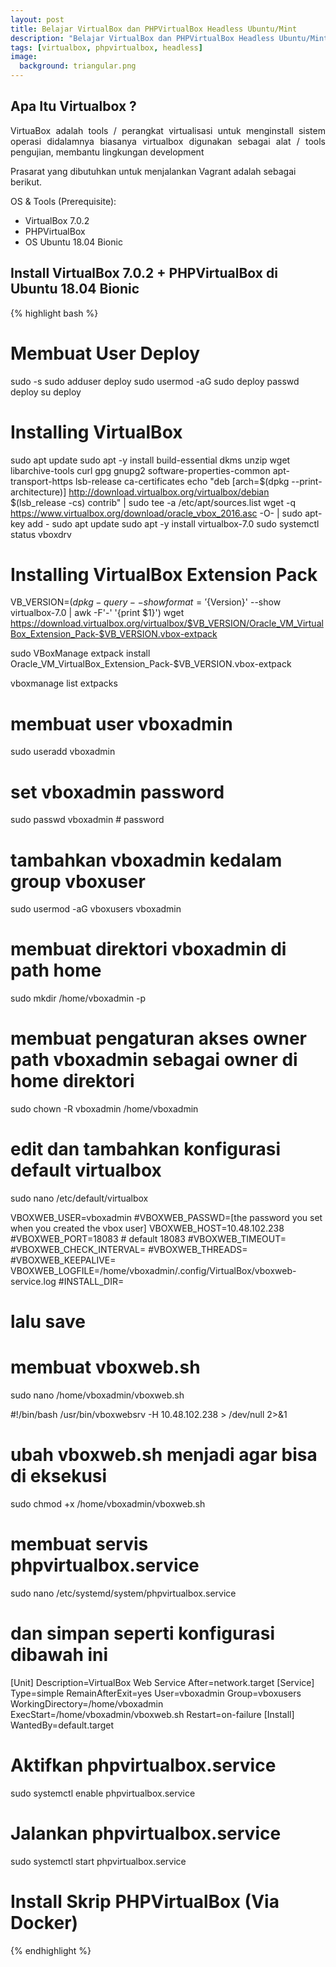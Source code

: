 ```yaml
---
layout: post
title: Belajar VirtualBox dan PHPVirtualBox Headless Ubuntu/Mint
description: "Belajar VirtualBox dan PHPVirtualBox Headless Ubuntu/Mint"
tags: [virtualbox, phpvirtualbox, headless]
image:
  background: triangular.png
---
```


## Apa Itu Virtualbox ?

<div style="text-align: justify">
VirtuaBox adalah tools / perangkat virtualisasi untuk menginstall sistem operasi didalamnya biasanya virtualbox digunakan sebagai alat / tools pengujian, membantu lingkungan development
</div>

Prasarat yang dibutuhkan untuk menjalankan Vagrant adalah sebagai berikut.

OS & Tools (Prerequisite): 

* VirtualBox 7.0.2
* PHPVirtualBox
* OS Ubuntu 18.04 Bionic

## Install VirtualBox 7.0.2 + PHPVirtualBox di Ubuntu 18.04 Bionic
{% highlight bash %} 
# Membuat User Deploy
sudo -s 
sudo adduser deploy
sudo usermod -aG sudo deploy
passwd deploy 
su deploy

# Installing VirtualBox
sudo apt update
sudo apt -y install build-essential dkms unzip wget libarchive-tools curl gpg gnupg2 software-properties-common apt-transport-https lsb-release ca-certificates
echo "deb [arch=$(dpkg --print-architecture)] http://download.virtualbox.org/virtualbox/debian $(lsb_release -cs) contrib" | sudo tee -a /etc/apt/sources.list
wget -q https://www.virtualbox.org/download/oracle_vbox_2016.asc -O- | sudo apt-key add -
sudo apt update
sudo apt -y install virtualbox-7.0
sudo systemctl status vboxdrv

# Installing VirtualBox Extension Pack
VB_VERSION=$(dpkg-query --showformat='${Version}' --show virtualbox-7.0 | awk -F'-' '{print $1}')
wget https://download.virtualbox.org/virtualbox/$VB_VERSION/Oracle_VM_VirtualBox_Extension_Pack-$VB_VERSION.vbox-extpack

sudo VBoxManage extpack install Oracle_VM_VirtualBox_Extension_Pack-$VB_VERSION.vbox-extpack

vboxmanage list extpacks

# membuat user vboxadmin
sudo useradd vboxadmin

# set vboxadmin password
sudo passwd vboxadmin # password

# tambahkan vboxadmin kedalam group vboxuser
sudo usermod -aG vboxusers vboxadmin

# membuat direktori vboxadmin di path home
sudo mkdir /home/vboxadmin -p

# membuat pengaturan akses owner path vboxadmin sebagai owner di home direktori
sudo chown -R vboxadmin /home/vboxadmin

# edit dan tambahkan konfigurasi default virtualbox 
sudo nano /etc/default/virtualbox

VBOXWEB_USER=vboxadmin
#VBOXWEB_PASSWD=[the password you set when you created the vbox user]
VBOXWEB_HOST=10.48.102.238
#VBOXWEB_PORT=18083 # default 18083
#VBOXWEB_TIMEOUT=
#VBOXWEB_CHECK_INTERVAL=
#VBOXWEB_THREADS=
#VBOXWEB_KEEPALIVE=
VBOXWEB_LOGFILE=/home/vboxadmin/.config/VirtualBox/vboxweb-service.log
#INSTALL_DIR=

# lalu save

# membuat vboxweb.sh
sudo nano /home/vboxadmin/vboxweb.sh

#!/bin/bash
/usr/bin/vboxwebsrv -H 10.48.102.238 > /dev/null 2>&1

# ubah vboxweb.sh menjadi agar bisa di eksekusi
sudo chmod +x /home/vboxadmin/vboxweb.sh

# membuat servis phpvirtualbox.service
sudo nano /etc/systemd/system/phpvirtualbox.service

# dan simpan seperti konfigurasi dibawah ini
[Unit]
Description=VirtualBox Web Service
After=network.target
[Service]
Type=simple
RemainAfterExit=yes
User=vboxadmin
Group=vboxusers
WorkingDirectory=/home/vboxadmin
ExecStart=/home/vboxadmin/vboxweb.sh
Restart=on-failure
[Install]
WantedBy=default.target

# Aktifkan phpvirtualbox.service
sudo systemctl enable phpvirtualbox.service

# Jalankan phpvirtualbox.service
 sudo systemctl start phpvirtualbox.service

# Install Skrip PHPVirtualBox (Via Docker)

{% endhighlight %}